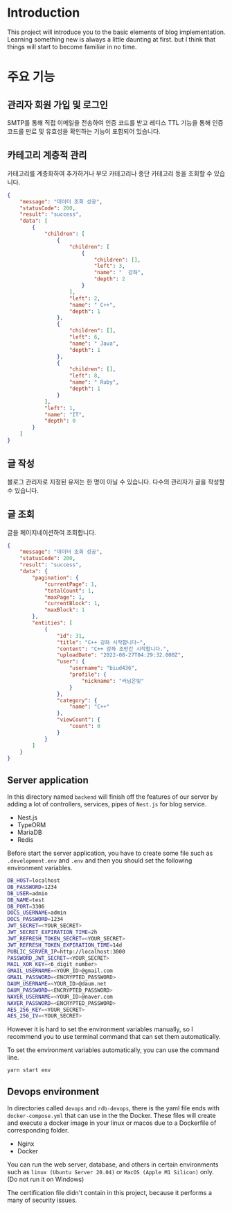 # Introduction

This project will introduce you to the basic elements of blog implementation. Learning something new is always a little daunting at first. but I think that things will start to become familiar in no time.

# 주요 기능

## 관리자 회원 가입 및 로그인

SMTP를 통해 직접 이메일을 전송하여 인증 코드를 받고 레디스 TTL 기능을 통해 인증 코드를 만료 및 유효성을 확인하는 기능이 포함되어 있습니다.

## 카테고리 계층적 관리

카테고리를 계층화하여 추가하거나 부모 카테고리나 종단 카테고리 등을 조회할 수 있습니다.

```json
{
    "message": "데이터 조회 성공",
    "statusCode": 200,
    "result": "success",
    "data": [
        {
            "children": [
                {
                    "children": [
                        {
                            "children": [],
                            "left": 3,
                            "name": "  강좌",
                            "depth": 2
                        }
                    ],
                    "left": 2,
                    "name": " C++",
                    "depth": 1
                },
                {
                    "children": [],
                    "left": 6,
                    "name": " Java",
                    "depth": 1
                },
                {
                    "children": [],
                    "left": 8,
                    "name": " Ruby",
                    "depth": 1
                }
            ],
            "left": 1,
            "name": "IT",
            "depth": 0
        }
    ]
}
```

## 글 작성

블로그 관리자로 지정된 유저는 한 명이 아닐 수 있습니다. 다수의 관리자가 글을 작성할 수 있습니다.

## 글 조회

글을 페이지네이션하여 조회합니다.

```json
{
    "message": "데이터 조회 성공",
    "statusCode": 200,
    "result": "success",
    "data": {
        "pagination": {
            "currentPage": 1,
            "totalCount": 1,
            "maxPage": 1,
            "currentBlock": 1,
            "maxBlock": 1
        },
        "entities": [
            {
                "id": 31,
                "title": "C++ 강좌 시작합니다~",
                "content": "C++ 강좌 조만간 시작합니다.",
                "uploadDate": "2022-08-27T04:29:32.000Z",
                "user": {
                    "username": "biud436",
                    "profile": {
                        "nickname": "러닝은빛"
                    }
                },
                "category": {
                    "name": "C++"
                },
                "viewCount": {
                    "count": 0
                }
            }
        ]
    }
}
```

## Server application

In this directory named `backend` will finish off the features of our server by adding a lot of controllers, services, pipes of `Nest.js` for blog service.

-   Nest.js
-   TypeORM
-   MariaDB
-   Redis

Before start the server application, you have to create some file such as `.development.env` and `.env` and then you should set the following environment variables.

```bash
DB_HOST=localhost
DB_PASSWORD=1234
DB_USER=admin
DB_NAME=test
DB_PORT=3306
DOCS_USERNAME=admin
DOCS_PASSWORD=1234
JWT_SECRET=<YOUR_SECRET>
JWT_SECRET_EXPIRATION_TIME=2h
JWT_REFRESH_TOKEN_SECRET=<YOUR_SECRET>
JWT_REFRESH_TOKEN_EXPIRATION_TIME=14d
PUBLIC_SERVER_IP=http://localhost:3000
PASSWORD_JWT_SECRET=<YOUR_SECRET>
MAIL_XOR_KEY=<6_digit_number>
GMAIL_USERNAME=<YOUR_ID>@gmail.com
GMAIL_PASSWORD=<ENCRYPTED_PASSWORD>
DAUM_USERNAME=<YOUR_ID>@daum.net
DAUM_PASSWORD=<ENCRYPTED_PASSWORD>
NAVER_USERNAME=<YOUR_ID>@naver.com
NAVER_PASSWORD=<ENCRYPTED_PASSWORD>
AES_256_KEY=<YOUR_SECRET>
AES_256_IV=<YOUR_SECRET>
```

However it is hard to set the environment variables manually, so I recommend you to use terminal command that can set them automatically.

To set the environment variables automatically, you can use the command line.

```
yarn start env
```

## Devops environment

In directories called `devops` and `rdb-devops`, there is the yaml file ends with `docker-compose.yml` that can use in the the Docker. These files will create and execute a docker image in your linux or macos due to a Dockerfile of corresponding folder.

-   Nginx
-   Docker

You can run the web server, database, and others in certain environments such as `linux (Ubuntu Server 20.04)` or `MacOS (Apple M1 Silicon)` only. (Do not run it on Windows)

The certification file didn't contain in this project, because it performs a many of security issues.
